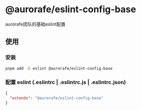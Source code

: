 # @aurorafe/eslint-config-base

aurorafe团队的基础eslint配置

## 使用

### 安装

```bash
pnpm add -D eslint @aurorafe/eslint-config-base
```

### 配置 eslint (.eslintrc | .eslintrc.js | .eslintrc.json)

```json
{
  "extends": "@aurorafe/eslint-config-base"
}
```
